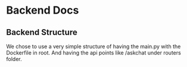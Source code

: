 # Backend Docs

## Backend Structure

We chose to use a very simple structure of having the main.py with the Dockerfile in root. And having the api points like /askchat under routers folder. 
